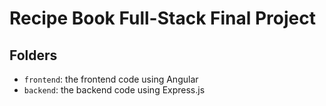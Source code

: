 # Recipe Book Full-Stack Final Project

## Folders

- `frontend`: the frontend code using Angular
- `backend`: the backend code using Express.js
